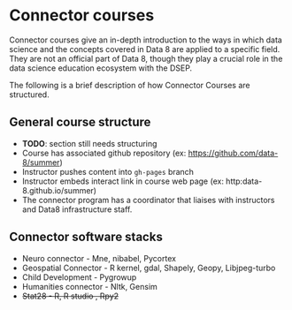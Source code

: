 # Connector courses

Connector courses give an in-depth introduction to the ways in which data science
and the concepts covered in Data 8 are applied to a specific field. They
are not an official part of Data 8, though they play a crucial role in the data
science education ecosystem with the DSEP.

The following is a brief description of how Connector Courses are structured.

## General course structure
* **TODO**: section still needs structuring
* Course has associated github repository (ex: https://github.com/data-8/summer)
* Instructor pushes content into `gh-pages` branch
* Instructor embeds interact link in course web page (ex: http:data-8.github.io/summer)
* The connector program has a coordinator that liaises with instructors and Data8 infrastructure staff.


## Connector software stacks
* Neuro connector - Mne, nibabel, Pycortex
* Geospatial Connector - R kernel, gdal, Shapely, Geopy, Libjpeg-turbo
* Child Development - Pygrowup
* Humanities connector - Nltk, Gensim
* ~~Stat28 - R, R studio , Rpy2~~
